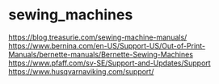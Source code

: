 # sewing_machines

https://blog.treasurie.com/sewing-machine-manuals/     
https://www.bernina.com/en-US/Support-US/Out-of-Print-Manuals/bernette-manuals/Bernette-Sewing-Machines     
https://www.pfaff.com/sv-SE/Support-and-Updates/Support   
https://www.husqvarnaviking.com/support/     


